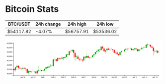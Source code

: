 # Bitcoin Stats

BTC/USDT|24h change|24h high|24h low|
|---|---|---|---|
|$54117.82|-4.07%|$56757.91|$53536.02|

<img src="./chart.svg">

